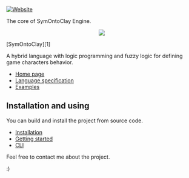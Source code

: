 [![Website](https://img.shields.io/badge/documentation-online-brightgreen)](https://symontoclay.github.io/docs/index.html)


The core of SymOntoClay Engine.

<p align="center"><a href="https://symontoclay.github.io" target="_blank">
    <img src="https://symontoclay.github.io/favicon.png">
</a></p>

[SymOntoClay][1]

A hybrid language with logic programming and fuzzy logic for defining game characters behavior.

* [Home page](https://symontoclay.github.io/)
* [Language specification](https://symontoclay.github.io/docs/spec.html)
* [Examples](https://symontoclay.github.io/docs/lng_examples/index.html)

## Installation and using
You can build and install the project from source code.

* [Installation](https://symontoclay.github.io/docs/install.html)
* [Getting started](https://symontoclay.github.io/docs/getting-started-cli.html)
* [CLI](https://symontoclay.github.io/docs/cli.html)

Feel free to contact me about the project.

:)


